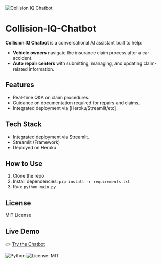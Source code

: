 ![Collision IQ Chatbot](collision-logo.png)

# Collision-IQ-Chatbot

**Collision IQ Chatbot** is a conversational AI assistant built to help:
- **Vehicle owners** navigate the insurance claim process after a car accident.
- **Auto repair centers** with submitting, managing, and updating claim-related information.

## Features
- Real-time Q&A on claim procedures.
- Guidance on documentation required for repairs and claims.
- Integrated deployment via [Heroku/Streamlit/etc].

## Tech Stack
- Integrated deployment via Streamlit.
- Streamlit (Framework)
- Deployed on Heroku

## How to Use
1. Clone the repo
2. Install dependencies: `pip install -r requirements.txt`
3. Run: `python main.py`

## License
MIT License

## Live Demo
👉 [Try the Chatbot](https://collision-iq-chatbot.herokuapp.com)  

![Python](https://img.shields.io/badge/Python-3.9-blue)
![License: MIT](https://img.shields.io/badge/License-MIT-yellow.svg)

